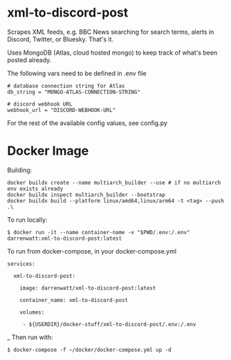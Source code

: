 xml-to-discord-post
===

Scrapes XML feeds, e.g. BBC News searching for search terms, alerts in Discord, Twitter, or Bluesky. That's it.

Uses MongoDB (Atlas, cloud hosted mongo) to keep track of what's been posted already.

The following vars need to be defined in .env file
```
# database connection string for Atlas
db_string = "MONGO-ATLAS-CONNECTION-STRING"

# discord webhook URL
webhook_url = "DISCORD-WEBHOOK-URL"
```
For the rest of the available config values, see config.py


Docker Image
====

Building:
```
docker buildx create --name multiarch_builder --use # if no multiarch env exists already
docker buildx inspect multiarch_builder --bootstrap
docker buildx build --platform linux/amd64,linux/arm64 -t <tag> --push .\
```

To run locally:
```
$ docker run -it --name container-name -v "$PWD/.env:/.env" darrenwatt:xml-to-discord-post:latest
```
To run from docker-compose, in your docker-compose.yml
```
services:

  xml-to-discord-post:

    image: darrenwatt/xml-to-discord-post:latest

    container_name: xml-to-discord-post

    volumes:

     - ${USERDIR}/docker-stuff/xml-to-discord-post/.env:/.env

```
_
Then run with:
```
$ docker-compose -f ~/docker/docker-compose.yml up -d
```
